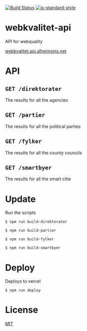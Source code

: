 [![Build Status](https://travis-ci.com/Alheimsins/webkvalitet-api.svg?branch=master)](https://travis-ci.com/Alheimsins/webkvalitet-api)
[![js-standard-style](https://img.shields.io/badge/code%20style-standard-brightgreen.svg?style=flat)](https://github.com/feross/standard)

# webkvalitet-api

API for webquality

[webkvalitet.api.alheimsins.net](https://webkvalitet.api.alheimsins.net)

# API

## ```GET /direktorater```

The results for all the agencies

## ```GET /partier```

The results for all the political parties

## ```GET /fylker```

The results for all the county councils

## ```GET /smartbyer```

The results for all the smart citie

# Update

Run the scripts

```
$ npm run build-direktorater
```

```
$ npm run build-partier
```

```
$ npm run build-fylker
```

```
$ npm run build-smartbyer
```

# Deploy

Deploys to vercel

```
$ npm run deploy
```

# License

[MIT](LICENSE)
